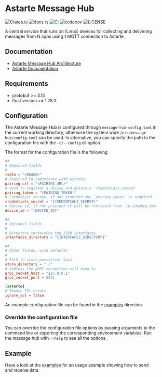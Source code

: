 <!---
  Copyright 2022 SECO Mind Srl

  SPDX-License-Identifier: Apache-2.0
-->

# Astarte Message Hub

[![Crates.io](https://img.shields.io/crates/v/astarte-message-hub)](https://crates.io/crates/astarte-message-hub)
[![docs.rs](https://img.shields.io/docsrs/astarte-message-hub)](https://docs.rs/astarte-message-hub/)
[![CI](https://github.com/astarte-platform/astarte-message-hub/actions/workflows/ci.yaml/badge.svg?branch=master)](https://github.com/astarte-platform/astarte-message-hub/actions/workflows/ci.yaml?branch=master)
[![codecov](https://codecov.io/gh/astarte-platform/astarte-message-hub/branch/master/graph/badge.svg)](https://app.codecov.io/gh/astarte-message-hub)
[![LICENSE](https://img.shields.io/github/license/astarte-platform/astarte-message-hub)](./LICENSE)

A central service that runs on (Linux) devices for collecting and delivering messages from N apps
using 1 MQTT connection to Astarte.

## Documentation

- [Astarte Message Hub Architecture](https://github.com/astarte-platform/astarte-message-hub/blob/master/docs/ARCHITECTURE.md)
- [Astarte Documentation](https://docs.astarte-platform.org/latest/001-intro_user.html)

## Requirements

- protobuf >= 3.15
- Rust version >= 1.78.0

## Configuration

The Astarte Message Hub is configured through `message-hub-config.toml` in the current working
directory, otherwise the system wide `/etc/message-hub/config.toml` can be used. In alternative, you
can specify the path to the configuration file with the `-c/--config` cli option.

The format for the configuration file is the following:

```toml
##
# Required fields
#
realm = "<REALM>"
# Required to comunicate with Astarte.
pairing_url = "<PAIRING_URL>"
# Used to register a device and obtain a `credentials_secret`
pairing_token = "[PAIRING_TOKEN]"
# Credential secret, if not provided the `pairing_token` is required
credentials_secret = "[CREDENTIALS_SECRET]"
# Device id, if not provided it will be retrieved from `io.edgehog.Device` dbus-service
device_id = "[DEVICE_ID]"

##
# Optional fields
#
# Directory containing the JSON interfaces
interfaces_directory = "[INTERFACES_DIRECTORY]"

##
# Other fields, with defaults
#
# Path to store persistent data
store_directory = "./"
# Address the gRPC connection will bind to
grpc_socket_host = "127.0.0.1"
grpc_socket_port = 5051

[astarte]
# Ignore SSL errors
ignore_ssl = false
```

An example configuration file can be found in the
[examples](https://github.com/astarte-platform/astarte-message-hub/blob/master/examples/message-hub-config.toml)
direction.

### Override the configuration file

You can override the configuration file options by passing arguments to the command line or
exporting the corresponding environment variables. Run the massage hub with `--help` to see all the
options.

## Example

Have a look at the
[examples](https://github.com/astarte-platform/astarte-message-hub/blob/master/examples/) for an
usage example showing how to send and receive data.
